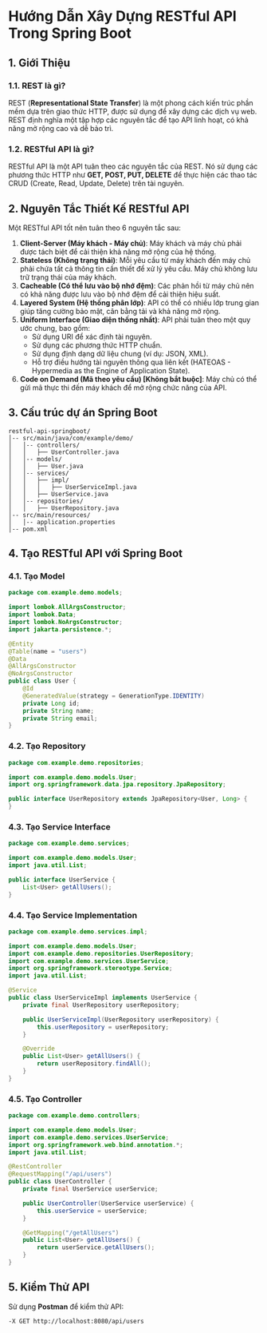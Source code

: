 # Hướng Dẫn Xây Dựng RESTful API Trong Spring Boot

## 1. Giới Thiệu
### 1.1. REST là gì?
REST (**Representational State Transfer**) là một phong cách kiến trúc phần mềm dựa trên giao thức HTTP, được sử dụng để xây dựng các dịch vụ web. REST định nghĩa một tập hợp các nguyên tắc để tạo API linh hoạt, có khả năng mở rộng cao và dễ bảo trì.

### 1.2. RESTful API là gì?
RESTful API là một API tuân theo các nguyên tắc của REST. Nó sử dụng các phương thức HTTP như **GET, POST, PUT, DELETE** để thực hiện các thao tác CRUD (Create, Read, Update, Delete) trên tài nguyên.

## 2. Nguyên Tắc Thiết Kế RESTful API
Một RESTful API tốt nên tuân theo 6 nguyên tắc sau:

1. **Client-Server (Máy khách - Máy chủ)**: Máy khách và máy chủ phải được tách biệt để cải thiện khả năng mở rộng của hệ thống.
2. **Stateless (Không trạng thái)**: Mỗi yêu cầu từ máy khách đến máy chủ phải chứa tất cả thông tin cần thiết để xử lý yêu cầu. Máy chủ không lưu trữ trạng thái của máy khách.
3. **Cacheable (Có thể lưu vào bộ nhớ đệm)**: Các phản hồi từ máy chủ nên có khả năng được lưu vào bộ nhớ đệm để cải thiện hiệu suất.
4. **Layered System (Hệ thống phân lớp)**: API có thể có nhiều lớp trung gian giúp tăng cường bảo mật, cân bằng tải và khả năng mở rộng.
5. **Uniform Interface (Giao diện thống nhất)**: API phải tuân theo một quy ước chung, bao gồm:
   - Sử dụng URI để xác định tài nguyên.
   - Sử dụng các phương thức HTTP chuẩn.
   - Sử dụng định dạng dữ liệu chung (ví dụ: JSON, XML).
   - Hỗ trợ điều hướng tài nguyên thông qua liên kết (HATEOAS - Hypermedia as the Engine of Application State).
6. **Code on Demand (Mã theo yêu cầu) [Không bắt buộc]**: Máy chủ có thể gửi mã thực thi đến máy khách để mở rộng chức năng của API.

## 3. Cấu trúc dự án Spring Boot
```
restful-api-springboot/
│-- src/main/java/com/example/demo/
│   │-- controllers/
│   │   ├── UserController.java
│   │-- models/
│   │   ├── User.java
│   │-- services/
│   │   ├── impl/
│   │   │   ├── UserServiceImpl.java
│   │   ├── UserService.java
│   │-- repositories/
│   │   ├── UserRepository.java
│-- src/main/resources/
│   │-- application.properties
│-- pom.xml
```

## 4. Tạo RESTful API với Spring Boot

### 4.1. Tạo Model
```java
package com.example.demo.models;

import lombok.AllArgsConstructor;
import lombok.Data;
import lombok.NoArgsConstructor;
import jakarta.persistence.*;

@Entity
@Table(name = "users")
@Data
@AllArgsConstructor
@NoArgsConstructor
public class User {
    @Id
    @GeneratedValue(strategy = GenerationType.IDENTITY)
    private Long id;
    private String name;
    private String email;
}
```

### 4.2. Tạo Repository
```java
package com.example.demo.repositories;

import com.example.demo.models.User;
import org.springframework.data.jpa.repository.JpaRepository;

public interface UserRepository extends JpaRepository<User, Long> {
}
```

### 4.3. Tạo Service Interface
```java
package com.example.demo.services;

import com.example.demo.models.User;
import java.util.List;

public interface UserService {
    List<User> getAllUsers();
}
```

### 4.4. Tạo Service Implementation
```java
package com.example.demo.services.impl;

import com.example.demo.models.User;
import com.example.demo.repositories.UserRepository;
import com.example.demo.services.UserService;
import org.springframework.stereotype.Service;
import java.util.List;

@Service
public class UserServiceImpl implements UserService {
    private final UserRepository userRepository;

    public UserServiceImpl(UserRepository userRepository) {
        this.userRepository = userRepository;
    }

    @Override
    public List<User> getAllUsers() {
        return userRepository.findAll();
    }
}
```

### 4.5. Tạo Controller
```java
package com.example.demo.controllers;

import com.example.demo.models.User;
import com.example.demo.services.UserService;
import org.springframework.web.bind.annotation.*;
import java.util.List;

@RestController
@RequestMapping("/api/users")
public class UserController {
    private final UserService userService;

    public UserController(UserService userService) {
        this.userService = userService;
    }

    @GetMapping("/getAllUsers")
    public List<User> getAllUsers() {
        return userService.getAllUsers();
    }
}
```

## 5. Kiểm Thử API
Sử dụng **Postman** để kiểm thử API:
```sh
-X GET http://localhost:8080/api/users
```

